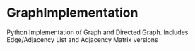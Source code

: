 # GraphImplementation
Python Implementation of Graph and Directed Graph. Includes Edge/Adjacency List and Adjacency Matrix versions
